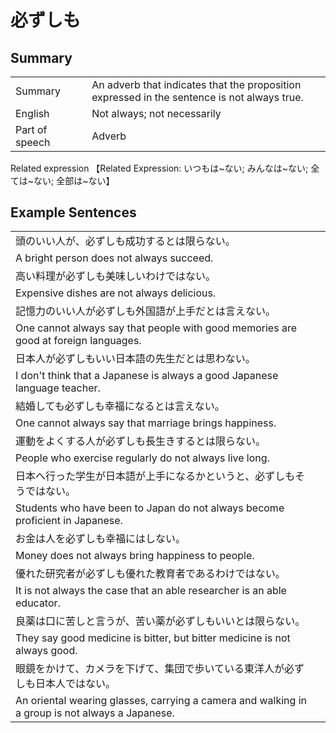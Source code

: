 # 必ずしも

## Summary

<table><tr>   <td>Summary<td>   <td>An adverb that indicates that the proposition expressed in the sentence is not always true.</td><tr><tr>   <td>English<td>   <td>Not always; not necessarily</td><tr><tr>   <td>Part of speech<td>   <td>Adverb</td><tr></table><tr>   <td>Related expression<td>   <td>【Related Expression: いつもは~ない; みんなは~ない; 全ては~ない; 全部は~ない】</td><tr></table></table>

## Example Sentences

<table><tr><td>頭のいい人が、必ずしも成功するとは限らない。<td><tr><tr><td>A bright person does not always succeed.<td><tr><tr><td>高い料理が必ずしも美味しいわけではない。<td><tr><tr><td>Expensive dishes are not always delicious.<td><tr><tr><td>記憶力のいい人が必ずしも外国語が上手だとは言えない。<td><tr><tr><td>One cannot always say that people with good memories are good at foreign languages.<td><tr><tr><td>日本人が必ずしもいい日本語の先生だとは思わない。<td><tr><tr><td>I don't think that a Japanese is always a good Japanese language teacher.<td><tr><tr><td>結婚しても必ずしも幸福になるとは言えない。<td><tr><tr><td>One cannot always say that marriage brings happiness.<td><tr><tr><td>運動をよくする人が必ずしも長生きするとは限らない。<td><tr><tr><td>People who exercise regularly do not always live long.<td><tr><tr><td>日本へ行った学生が日本語が上手になるかというと、必ずしもそうではない。<td><tr><tr><td>Students who have been to Japan do not always become proficient in Japanese.<td><tr><tr><td>お金は人を必ずしも幸福にはしない。<td><tr><tr><td>Money does not always bring happiness to people.<td><tr><tr><td>優れた研究者が必ずしも優れた教育者であるわけではない。<td><tr><tr><td>It is not always the case that an able researcher is an able educator.<td><tr><tr><td>良薬は口に苦しと言うが、苦い薬が必ずしもいいとは限らない。<td><tr><tr><td>They say good medicine is bitter, but bitter medicine is not always good.<td><tr><tr><td>眼鏡をかけて、カメラを下げて、集団で歩いている東洋人が必ずしも日本人ではない。<td><tr><tr><td>An oriental wearing glasses, carrying a camera and walking in a group is not always a Japanese.<td><tr></table>

